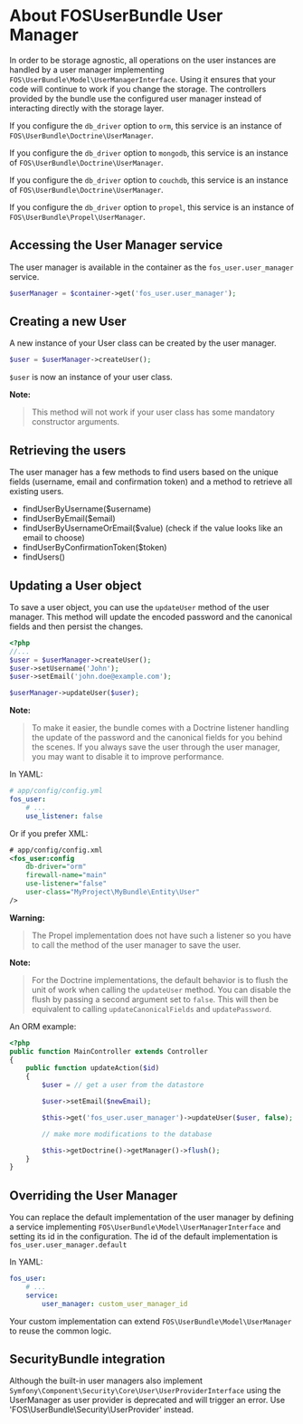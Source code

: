About FOSUserBundle User Manager
================================

In order to be storage agnostic, all operations on the user instances are
handled by a user manager implementing `FOS\UserBundle\Model\UserManagerInterface`.
Using it ensures that your code will continue to work if you change the storage.
The controllers provided by the bundle use the configured user manager instead
of interacting directly with the storage layer.

If you configure the `db_driver` option to `orm`, this service is an instance
of `FOS\UserBundle\Doctrine\UserManager`.

If you configure the `db_driver` option to `mongodb`, this service is an
instance of `FOS\UserBundle\Doctrine\UserManager`.

If you configure the `db_driver` option to `couchdb`, this service is an
instance of `FOS\UserBundle\Doctrine\UserManager`.

If you configure the `db_driver` option to `propel`, this service is an instance
of `FOS\UserBundle\Propel\UserManager`.

## Accessing the User Manager service

The user manager is available in the container as the `fos_user.user_manager`
service.

``` php
$userManager = $container->get('fos_user.user_manager');
```

## Creating a new User

A new instance of your User class can be created by the user manager.

``` php
$user = $userManager->createUser();
```

`$user` is now an instance of your user class.

**Note:**

> This method will not work if your user class has some mandatory constructor
> arguments.

## Retrieving the users

The user manager has a few methods to find users based on the unique fields
(username, email and confirmation token) and a method to retrieve all existing
users.

- findUserByUsername($username)
- findUserByEmail($email)
- findUserByUsernameOrEmail($value)  (check if the value looks like an email to choose)
- findUserByConfirmationToken($token)
- findUsers()

## Updating a User object

To save a user object, you can use the `updateUser` method of the user manager.
This method will update the encoded password and the canonical fields and
then persist the changes.

``` php
<?php
//...
$user = $userManager->createUser();
$user->setUsername('John');
$user->setEmail('john.doe@example.com');

$userManager->updateUser($user);
```

**Note:**

> To make it easier, the bundle comes with a Doctrine listener handling the
> update of the password and the canonical fields for you behind the scenes.
> If you always save the user through the user manager, you may want to disable
> it to improve performance.

In YAML:

``` yaml
# app/config/config.yml
fos_user:
    # ...
    use_listener: false
```

Or if you prefer XML:

``` xml
# app/config/config.xml
<fos_user:config
    db-driver="orm"
    firewall-name="main"
    use-listener="false"
    user-class="MyProject\MyBundle\Entity\User"
/>
```

**Warning:**

> The Propel implementation does not have such a listener so you have to
> call the method of the user manager to save the user.

**Note:**

> For the Doctrine implementations, the default behavior is to flush the
> unit of work when calling the `updateUser` method. You can disable the
> flush by passing a second argument set to `false`.
> This will then be equivalent to calling `updateCanonicalFields` and
> `updatePassword`.

An ORM example:

``` php
<?php
public function MainController extends Controller
{
    public function updateAction($id)
    {
        $user = // get a user from the datastore

        $user->setEmail($newEmail);

        $this->get('fos_user.user_manager')->updateUser($user, false);

        // make more modifications to the database

        $this->getDoctrine()->getManager()->flush();
    }
}
```

## Overriding the User Manager

You can replace the default implementation of the user manager by defining
a service implementing `FOS\UserBundle\Model\UserManagerInterface` and
setting its id in the configuration.
The id of the default implementation is `fos_user.user_manager.default`

In YAML:

``` yaml
fos_user:
    # ...
    service:
        user_manager: custom_user_manager_id
```

Your custom implementation can extend `FOS\UserBundle\Model\UserManager`
to reuse the common logic.

## SecurityBundle integration

Although the built-in user managers also implement `Symfony\Component\Security\Core\User\UserProviderInterface`
using the UserManager as user provider is deprecated and will trigger an error. Use 'FOS\UserBundle\Security\UserProvider' instead.
